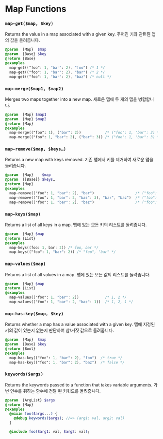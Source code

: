 # Map Functions

### `map-get($map, $key)`
Returns the value in a map associated with a given key.
주어진 키와 관련된 맵의 값을 돌려줍니다.
```sass
@param  {Map}  $map
@param  {Base} $key
@return {Base}
@examples
  map-get(("foo": 1, "bar": 2), "foo") /* 1 */
  map-get(("foo": 1, "bar": 2), "bar") /* 2 */
  map-get(("foo": 1, "bar": 2), "baz") /* null */
```

### `map-merge($map1, $map2)`
Merges two maps together into a new map.
새로운 맵에 두 개의 맵을 병합합니다.
```sass
@param  {Map} $map1
@param  {Map} $map2
@return {Map}
@examples
  map-merge(("foo": 1), ("bar": 2))           /* ("foo": 1, "bar": 2) */
  map-merge(("foo": 1, "bar": 2), ("bar": 3)) /* ("foo": 1, "bar": 3) */
```

### `map-remove($map, $keys…)`
Returns a new map with keys removed.
기존 맵에서 키를 제거하여 새로운 맵을 돌려줍니다.
```sass
@param  {Map}    $map
@param  {[Base]} $keys…
@return {Map}
@examples
  map-remove(("foo": 1, "bar": 2), "bar")                   /* ("foo": 1) */
  map-remove(("foo": 1, "bar": 2, "baz": 3), "bar", "baz")  /* ("foo": 1) */
  map-remove(("foo": 1, "bar": 2), "baz")                   /* ("foo": 1, "bar": 2) */
```

### `map-keys($map)`
Returns a list of all keys in a map.
맵에 있는 모든 키의 리스트를 돌려줍니다.
```sass
@param  {Map} $map
@return {List}
@examples
  map-keys((foo: 1, bar: 2)) /* foo, bar */
  map-keys(("foo": 1, "bar": 2)) /* "foo", "bar" */
```

### `map-values($map)`
Returns a list of all values in a map.
맵에 있는 모든 값의 리스트를 돌려줍니다.
```sass
@param  {Map} $map
@return {List}
@examples
  map-values(("foo": 1, "bar": 2))            /* 1, 2 */
  map-values(("foo": 1, "bar": 2, "baz": 1))  /* 1, 2, 1 */
```

### `map-has-key($map, $key)`
Returns whether a map has a value associated with a given key.
맵에 지정된 키의 값이 있는지 없는지 판단하여 참/거짓 값으로 돌려줍니다.
```sass
@param  {Map}  $map
@param  {Base} $key
@return {Bool}
@examples
  map-has-key(("foo": 1, "bar": 2), "foo")  /* true */
  map-has-key(("foo": 1, "bar": 2), "baz")  /* false */
```

### `keywords($args)`
Returns the keywords passed to a function that takes variable arguments.
가변 인수를 취하는 함수에 전달 된 키워드를 돌려줍니다.
```sass
@param  {ArgList} $args
@return {Map}
@examples
  @mixin foo($args...) {
    @debug keywords($args); //=> (arg1: val, arg2: val)
  }

  @include foo($arg1: val, $arg2: val);
```